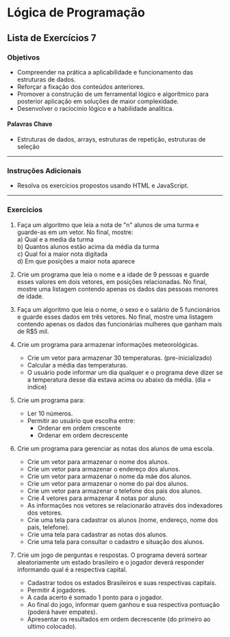 # Lógica de Programação 
## Lista de Exercícios 7 
### Objetivos
- Compreender na prática a aplicabilidade e funcionamento das estruturas de dados. 
- Reforçar a fixação dos conteúdos anteriores. 
- Promover a construção de um ferramental lógico e algorítmico para posterior aplicação em soluções de maior complexidade.
- Desenvolver o racíocinio lógico e a habilidade analítica.
#### Palavras Chave  
- Estruturas de dados, arrays, estruturas de repetição, estruturas de seleção
---
### Instruções Adicionais 
- Resolva os exercícios propostos usando HTML e JavaScript.

---
### Exercícios 
1. Faça um algoritmo que leia a nota de "n" alunos de uma turma e guarde-as em um vetor. No final, mostre:  
a) Qual e a media da turma   
b) Quantos alunos estão acima da média da turma  
c) Qual foi a maior nota digitada  
d) Em que posições a maior nota aparece  

2. Crie um programa que leia o nome e a idade de 9 pessoas e guarde esses valores em dois vetores, em posições relacionadas. No final, mostre uma listagem contendo apenas os dados das pessoas menores de idade.

3. Faça um algoritmo que leia o nome, o sexo e o salário de 5 funcionários e guarde esses dados em três vetores. No final, mostre uma listagem contendo apenas os dados das funcionárias mulheres que ganham mais de R$5 mil.

4. Crie um programa para armazenar informações meteorológicas. 
    - Crie um vetor para armazenar 30 temperaturas. (pre-inicializado)
    - Calcular a média das temperaturas. 
    - O usuário pode informar um dia qualquer e o programa deve dizer se a temperatura desse dia estava acima ou abaixo da média. (dia = indice) 

5. Crie um programa para:
    - Ler 10 números.
    - Permitir ao usuário que escolha entre:
        -   Ordenar em ordem crescente                
        -   Ordenar em ordem decrescente 


6. Crie um programa para gerenciar as notas dos alunos de uma escola. 
    - Crie um vetor para armazenar o nome dos alunos.
    - Crie um vetor para armazenar o endereço dos alunos. 
    - Crie um vetor para armazenar o nome da mãe dos alunos.
    - Crie um vetor para armazenar o nome do pai dos alunos. 
    - Crie um vetor para armazenar o telefone dos pais dos alunos. 
    - Crie 4 vetores para armazenar 4 notas por aluno.
    - As informações nos vetores se relacionarão através dos indexadores dos vetores.
    - Crie uma tela para cadastrar os alunos (nome, endereço, nome dos pais, telefone).
    - Crie uma tela para cadastrar as notas dos alunos. 
    - Crie uma tela para consultar o cadastro e situação dos alunos.   

 7. Crie um jogo de perguntas e respostas. O programa deverá sortear aleatoriamente um estado brasileiro e o jogador deverá responder informando qual é a respectiva capital. 
    - Cadastrar todos os estados Brasileiros  e suas respectivas capitais.
    - Permitir 4 jogadores. 
    - A cada acerto é somado 1 ponto para o jogador.
    - Ao final do jogo, informar quem ganhou e sua respectiva pontuação (poderá haver empates). 
    - Apresentar os resultados em ordem decrescente (do primeiro ao ultimo colocado).    

